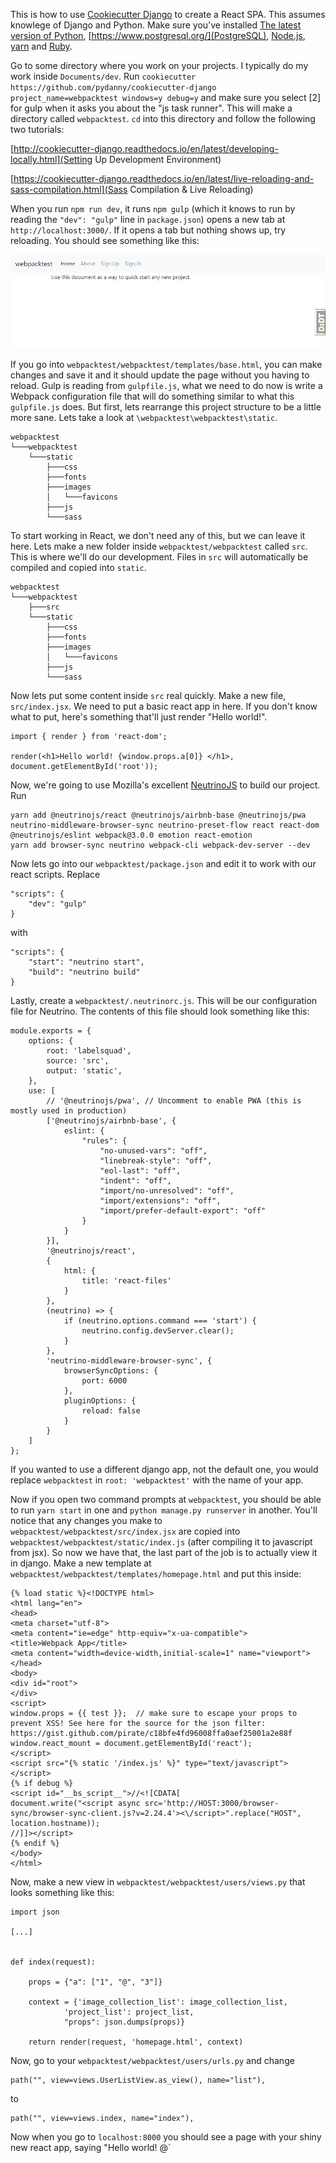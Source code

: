 This is how to use [Cookiecutter Django](https://github.com/pydanny/cookiecutter-django/) to create a React SPA. This assumes knowlege of Django and Python. Make sure you've installed [The latest version of Python](https://www.python.org/), [https://www.postgresql.org/](PostgreSQL), [Node.js](https://nodejs.org/en/), [yarn](https://yarnpkg.com/lang/en/docs/getting-started/) and [Ruby](https://www.ruby-lang.org/en/).

Go to some directory where you work on your projects. I typically do my work inside `Documents/dev`. Run `cookiecutter https://github.com/pydanny/cookiecutter-django project_name=webpacktest windows=y debug=y` and make sure you select [2] for gulp when it asks you about the "js task runner". This will make a directory called `webpacktest`. `cd` into this directory and follow the following two tutorials:

[http://cookiecutter-django.readthedocs.io/en/latest/developing-locally.html](Setting Up Development Environment)

[https://cookiecutter-django.readthedocs.io/en/latest/live-reloading-and-sass-compilation.html](Sass Compilation & Live Reloading)

When you run `npm run dev`, it runs `npm gulp` (which it knows to run by reading the `"dev": "gulp"` line in `package.json`) opens a new tab at `http://localhost:3000/`. If it opens a tab but nothing shows up, try reloading. You should see something like this:

![webpacktest homepage](images/originalhomepage.png) 

If you go into `webpacktest/webpacktest/templates/base.html`, you can make changes and save it and it should update the page without you having to reload. Gulp is reading from `gulpfile.js`, what we need to do now is write a Webpack configuration file that will do something similar to what this `gulpfile.js` does. But first, lets rearrange this project structure to be a little more sane. Lets take a look at `\webpacktest\webpacktest\static`.

    webpacktest  
    └───webpacktest  
        └───static  
            ├───css  
            ├───fonts  
            ├───images  
            │   └───favicons  
            ├───js  
            └───sass  

To start working in React, we don't need any of this, but we can leave it here. Lets make a new folder inside `webpacktest/webpacktest` called `src`. This is where we'll do our development. Files in `src` will automatically be compiled and copied into `static`. 

    webpacktest
    └───webpacktest
        ├───src  
        └───static  
            ├───css  
            ├───fonts  
            ├───images  
            │   └───favicons  
            ├───js  
            └───sass  

Now lets put some content inside `src` real quickly. Make a new file, `src/index.jsx`. We need to put a basic react app in here. If you don't know what to put, here's something that'll just render "Hello world!".

    import { render } from 'react-dom';

    render(<h1>Hello world! {window.props.a[0]} </h1>, document.getElementById('root'));


Now, we're going to use Mozilla's excellent [NeutrinoJS](https://neutrinojs.org/) to build our project. Run 

    yarn add @neutrinojs/react @neutrinojs/airbnb-base @neutrinojs/pwa neutrino-middleware-browser-sync neutrino-preset-flow react react-dom @neutrinojs/eslint webpack@3.0.0 emotion react-emotion
    yarn add browser-sync neutrino webpack-cli webpack-dev-server --dev


Now lets go into our `webpacktest/package.json` and edit it to work with our react scripts. Replace

    "scripts": {
        "dev": "gulp"
    }

with

    "scripts": {
        "start": "neutrino start",
        "build": "neutrino build"
    }

Lastly, create a `webpacktest/.neutrinorc.js`. This will be our configuration file for Neutrino. The contents of this file should look something like this:

    module.exports = {
        options: {
            root: 'labelsquad',
            source: 'src',
            output: 'static',
        },
        use: [
            // '@neutrinojs/pwa', // Uncomment to enable PWA (this is mostly used in production)
            ['@neutrinojs/airbnb-base', {
                eslint: {
                    "rules": {
                        "no-unused-vars": "off",
                        "linebreak-style": "off",
                        "eol-last": "off",
                        "indent": "off",
                        "import/no-unresolved": "off",
                        "import/extensions": "off",
                        "import/prefer-default-export": "off"
                    }
                }
            }],
            '@neutrinojs/react',
            {
                html: {
                    title: 'react-files'
                }
            },
            (neutrino) => {
                if (neutrino.options.command === 'start') {
                    neutrino.config.devServer.clear();
                }
            },
            'neutrino-middleware-browser-sync', {
                browserSyncOptions: {
                    port: 6000
                },
                pluginOptions: {
                    reload: false
                }
            }
        ]
    };





If you wanted to use a different django app, not the default one, you would replace `webpacktest` in `root: 'webpacktest'` with the name of your app.

Now if you open two command prompts at `webpacktest`, you should be able to run `yarn start` in one and `python manage.py runserver` in another. You'll notice that any changes you make to `webpacktest/webpacktest/src/index.jsx` are copied into `webpacktest/webpacktest/static/index.js` (after compiling it to javascript from jsx). So now we have that, the last part of the job is to actually view it in django. Make a new template at `webpacktest/webpacktest/templates/homepage.html` and put this inside:

    {% load static %}<!DOCTYPE html>
    <html lang="en">
    <head>
    <meta charset="utf-8">
    <meta content="ie=edge" http-equiv="x-ua-compatible">
    <title>Webpack App</title>
    <meta content="width=device-width,initial-scale=1" name="viewport">
    </head>
    <body>
    <div id="root">
    </div>
    <script>
    window.props = {{ test }};  // make sure to escape your props to prevent XSS! See here for the source for the json filter: https://gist.github.com/pirate/c18bfe4fd96008ffa0aef25001a2e88f
    window.react_mount = document.getElementById('react');
    </script>
    <script src="{% static '/index.js' %}" type="text/javascript"></script>
    {% if debug %}
    <script id="__bs_script__">//<![CDATA[
    document.write("<script async src='http://HOST:3000/browser-sync/browser-sync-client.js?v=2.24.4'><\/script>".replace("HOST", location.hostname));
    //]]></script>
    {% endif %}
    </body>
    </html>

Now, make a new view in `webpacktest/webpacktest/users/views.py` that looks something like this:

    import json

    [...]


    def index(request):

        props = {"a": ["1", "@", "3"]}

        context = {'image_collection_list': image_collection_list,
                'project_list': project_list,
                "props": json.dumps(props)}

        return render(request, 'homepage.html', context)

Now, go to your `webpacktest/webpacktest/users/urls.py` and change 


    path("", view=views.UserListView.as_view(), name="list"),

to 

    path("", view=views.index, name="index"),


Now when you go to `localhost:8000` you should see a page with your shiny new react app, saying "Hello world! @`
